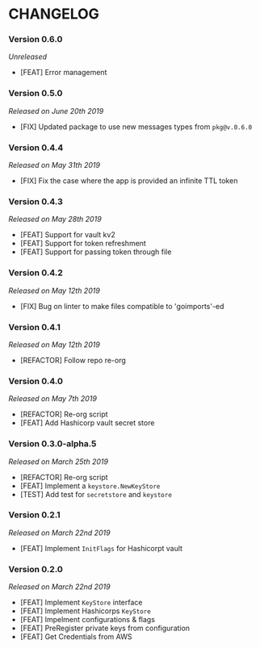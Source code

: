 # CHANGELOG

### Version 0.6.0

*Unreleased*

- [FEAT] Error management

### Version 0.5.0

*Released on June 20th 2019*

- [FIX] Updated package to use new messages types from `pkg@v.0.6.0`

### Version 0.4.4

*Released on May 31th 2019*

- [FIX] Fix the case where the app is provided an infinite TTL token

### Version 0.4.3

*Released on May 28th 2019*

- [FEAT] Support for vault kv2
- [FEAT] Support for token refreshment
- [FEAT] Support for passing token through file 

### Version 0.4.2

*Released on May 12th 2019*

- [FIX] Bug on linter to make files compatible to 'goimports'-ed

### Version 0.4.1

*Released on May 12th 2019*

- [REFACTOR] Follow repo re-org

### Version 0.4.0

*Released on May 7th 2019*

- [REFACTOR] Re-org script
- [FEAT] Add Hashicorp vault secret store 

### Version 0.3.0-alpha.5

*Released on March 25th 2019*

- [REFACTOR] Re-org script
- [FEAT] Implement a `keystore.NewKeyStore`
- [TEST] Add test for `secretstore` and `keystore`

### Version 0.2.1

*Released on March 22nd 2019*

- [FEAT] Implement `InitFlags` for Hashicorpt vault

### Version 0.2.0

*Released on March 22nd 2019*

- [FEAT] Implement `KeyStore` interface
- [FEAT] Implement Hashicorps `KeyStore`
- [FEAT] Impelment configurations & flags
- [FEAT] PreRegister private keys from configuration
- [FEAT] Get Credentials from AWS